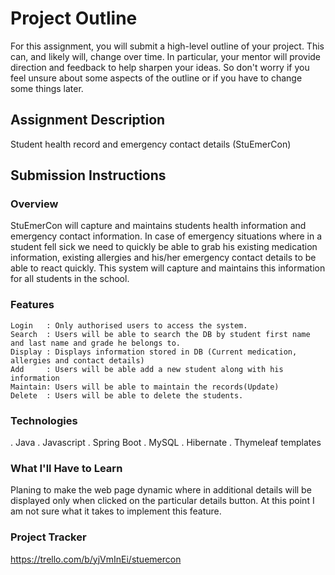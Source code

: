 # Project Outline
For this assignment, you will submit a high-level outline of your project. This can, and likely will, change over time. In particular, your mentor will provide direction and feedback to help sharpen your ideas. So don't worry if you feel unsure about some aspects of the outline or if you have to change some things later.

## Assignment Description
Student health record and emergency contact details (StuEmerCon)
 
## Submission Instructions

### Overview
   StuEmerCon will capture and maintains students health information and emergency contact information.
 In case of emergency situations where in a student fell sick we need to quickly be 
 able to grab his existing medication information, existing allergies and his/her 
 emergency contact details to be able to react quickly. This system will capture and 
 maintains this information for all students in the school.
### Features
    Login   : Only authorised users to access the system.
    Search  : Users will be able to search the DB by student first name and last name and grade he belongs to.
    Display : Displays information stored in DB (Current medication, allergies and contact details)
    Add     : Users will be able add a new student along with his information
    Maintain: Users will be able to maintain the records(Update)
    Delete  : Users will be able to delete the students.     
    
### Technologies

. Java
. Javascript
. Spring Boot
. MySQL
. Hibernate
. Thymeleaf templates
### What I'll Have to Learn
Planing to make the web page dynamic where in additional details will be displayed only when clicked on the particular details button.
At this point I am not sure what it takes to implement this feature.
### Project Tracker
https://trello.com/b/yjVmInEi/stuemercon
